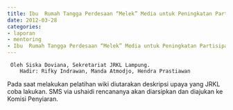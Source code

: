 ```yaml
---
title: Ibu  Rumah Tangga Perdesaan “Melek” Media untuk Peningkatan Partisipasi  Perempuan dan Pemenuhan Kebutuhan Informasi - Mentoring 28 Maret 2012 
date: 2012-03-28
categories:
- laporan
- mentoring
- Ibu  Rumah Tangga Perdesaan “Melek” Media untuk Peningkatan Partisipasi  Perempuan dan Pemenuhan Kebutuhan Informasi
---
```


     Oleh Siska Doviana, Sekretariat JRKL Lampung.
        Hadir: Rifky Indrawan, Manda Atmodjo, Hendra Prastiawan

Pada saat melakukan pelatihan wiki diutarakan deskripsi upaya yang JRKL coba lakukan. SMS via ushaidi rencananya akan diarsipkan dan diajukan ke Komisi Penyiaran. 
